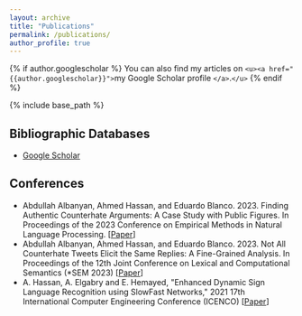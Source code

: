 ```yaml
---
layout: archive
title: "Publications"
permalink: /publications/
author_profile: true
---
```

{% if author.googlescholar %}
  You can also find my articles on `<u><a href="{{author.googlescholar}}">`my Google Scholar profile `</a>`.`</u>`
{% endif %}

{% include base_path %}

## Bibliographic Databases

* [Google Scholar](http://scholar.google.com/citations?user=LFTK5C8AAAAJ&hl=en)

## Conferences

- Abdullah Albanyan, Ahmed Hassan, and Eduardo Blanco. 2023. Finding Authentic Counterhate Arguments: A Case Study with Public Figures. In Proceedings of the 2023 Conference on Empirical Methods in Natural Language Processing. [[Paper](https://aclanthology.org/2023.emnlp-main.855/)]
- Abdullah Albanyan, Ahmed Hassan, and Eduardo Blanco. 2023. Not All Counterhate Tweets Elicit the Same Replies: A Fine-Grained Analysis. In Proceedings of the 12th Joint Conference on Lexical and Computational Semantics (*SEM 2023) [[Paper](https://aclanthology.org/2023.starsem-1.8/)]
- A. Hassan, A. Elgabry and E. Hemayed, "Enhanced Dynamic Sign Language Recognition using  SlowFast Networks," 2021 17th International Computer Engineering Conference (ICENCO) [[Paper](https://ieeexplore.ieee.org/abstract/document/9698904)]
